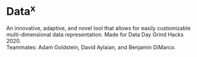 # Data<sup>x</sup>
An innovative, adaptive, and novel tool that allows for easily customizable multi-dimensional data representation. Made for Data Day Grind Hacks 2020.</br>
Teammates: Adam Goldstein, David Aylaian, and Benjamin DiMarco.
